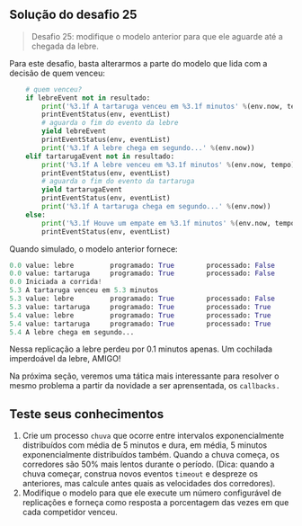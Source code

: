 ## Solução do desafio 25
> Desafio 25: modifique o modelo anterior para que ele aguarde até a chegada da lebre.

Para este desafio, basta alterarmos a parte do modelo que lida com a decisão de quem venceu:
```python
    # quem venceu?
    if lebreEvent not in resultado:
        print('%3.1f A tartaruga venceu em %3.1f minutos' %(env.now, tempo))
        printEventStatus(env, eventList)
        # aguarda o fim do evento da lebre
        yield lebreEvent
        printEventStatus(env, eventList)
        print('%3.1f A lebre chega em segundo...' %(env.now))
    elif tartarugaEvent not in resultado:
        print('%3.1f A lebre venceu em %3.1f minutos' %(env.now, tempo))
        printEventStatus(env, eventList)
        # aguarda o fim do evento da tartaruga
        yield tartarugaEvent
        printEventStatus(env, eventList)
        print('%3.1f A tartaruga chega em segundo...' %(env.now))
    else:
        print('%3.1f Houve um empate em %3.1f minutos' %(env.now, tempo))
        printEventStatus(env, eventList)
```
Quando simulado, o modelo anterior fornece:
```python
0.0 value: lebre         programado: True        processado: False
0.0 value: tartaruga     programado: True        processado: False
0.0 Iniciada a corrida!
5.3 A tartaruga venceu em 5.3 minutos
5.3 value: lebre         programado: True        processado: False
5.3 value: tartaruga     programado: True        processado: True
5.4 value: lebre         programado: True        processado: True
5.4 value: tartaruga     programado: True        processado: True
5.4 A lebre chega em segundo...
```
Nessa replicação a lebre perdeu por 0.1 minutos apenas. Um cochilada imperdoável da lebre, AMIGO!

Na próxima seção, veremos uma tática mais interessante para resolver o mesmo problema a partir da novidade a ser aprensentada, os `callbacks.`
## Teste seus conhecimentos
1. Crie um processo `chuva` que ocorre entre intervalos exponencialmente distribuídos com média de 5 minutos e dura, em média, 5 minutos exponencialmente distribuídos também. Quando a chuva começa, os corredores são 50% mais lentos durante o período. (Dica: quando a chuva começar, construa novos eventos `timeout` e despreze os anteriores, mas calcule antes quais as velocidades dos corredores).
2. Modifique o modelo para que ele execute um número configurável de replicações e forneça como resposta a porcentagem das vezes em que cada competidor venceu.
